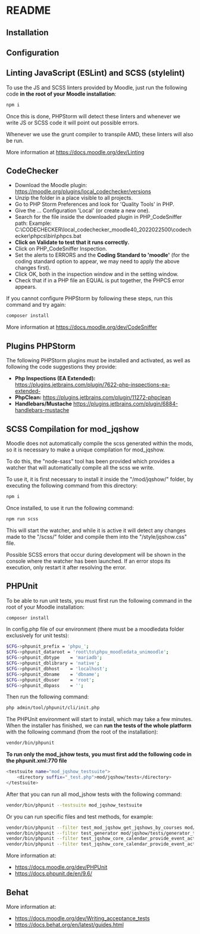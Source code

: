 # README #

## Installation

## Configuration

## Linting JavaScript (ESLint) and SCSS (stylelint)
To use the JS and SCSS linters provided by Moodle, just run the following code **in the root of your Moodle installation**:
```sh
npm i
```
Once this is done, PHPStorm will detect these linters and whenever we write JS or SCSS code it will point out possible errors.

Whenever we use the grunt compiler to transpile AMD, these linters will also be run.

More information at <https://docs.moodle.org/dev/Linting>

## CodeChecker

- Download the Moodle plugin:
    <https://moodle.org/plugins/local_codechecker/versions>
- Unzip the folder in a place visible to all projects.
- Go to PHP Storm Preferences and look for 'Quality Tools' in PHP.
- Give the ... Configuration 'Local' (or create a new one).
- Search for the file inside the downloaded plugin in PHP_CodeSniffer path: Example: C:\CODECHECKER\local_codechecker_moodle40_2022022500\codechecker\phpcs\bin\phpcs.bat
- **Click on Validate to test that it runs correctly.**
- Click on PHP_CodeSniffer Inspection.
- Set the alerts to ERRORS and the **Coding Standard to 'moodle'** (for the coding standard option to appear, we may need to apply the above changes first).
- Click OK, both in the inspection window and in the setting window.
- Check that if in a PHP file an EQUAL is put together, the PHPCS error appears.

If you cannot configure PHPStorm by following these steps, run this command and try again:
```sh
composer install
```

More information at <https://docs.moodle.org/dev/CodeSniffer>

## Plugins PHPStorm
The following PHPStorm plugins must be installed and activated, as well as following the code suggestions they provide:

- **Php Inspections (EA Extended):** <https://plugins.jetbrains.com/plugin/7622-php-inspections-ea-extended->
- **PhpClean:** <https://plugins.jetbrains.com/plugin/11272-phpclean>
- **Handlebars/Mustache** <https://plugins.jetbrains.com/plugin/6884-handlebars-mustache>

## SCSS Compilation for mod_jqshow
Moodle does not automatically compile the scss generated within the mods, so it is necessary to make a unique compilation for mod_jqshow.

To do this, the "node-sass" tool has been provided which provides a watcher that will automatically compile all the scss we write.

To use it, it is first necessary to install it inside the "/mod/jqshow/" folder, by executing the following command from this directory:
```sh
npm i
```
Once installed, to use it run the following command:
```sh
npm run scss
```
This will start the watcher, and while it is active it will detect any changes made to the "/scss/" folder and compile them into the "/style/jqshow.css" file.

Possible SCSS errors that occur during development will be shown in the console where the watcher has been launched.
If an error stops its execution, only restart it after resolving the error.

## PHPUnit
To be able to run unit tests, you must first run the following command in the root of your Moodle installation:
```sh
composer install
```
In config.php file of our environment (there must be a moodledata folder exclusively for unit tests):
```sh
$CFG->phpunit_prefix = 'phpu_';
$CFG->phpunit_dataroot = 'root\to\phpu_moodledata_unimoodle';
$CFG->phpunit_dbtype    = 'mariadb';
$CFG->phpunit_dblibrary = 'native';
$CFG->phpunit_dbhost    = 'localhost';
$CFG->phpunit_dbname    = 'dbname';
$CFG->phpunit_dbuser    = 'root';
$CFG->phpunit_dbpass    = '';
```
Then run the following command:
```sh
php admin/tool/phpunit/cli/init.php
```
The PHPUnit environment will start to install, which may take a few minutes.
When the installer has finished, we can **run the tests of the whole platform** with the following command (from the root of the installation):
```sh
vendor/bin/phpunit
```
**To run only the mod_jshow tests, you must first add the following code in the phpunit.xml:770 file**
```sh
<testsuite name="mod_jqshow_testsuite">
    <directory suffix="_test.php">mod/jqshow/tests</directory>
</testsuite>
```

After that you can run all mod_jshow tests with the following command:
```sh
vendor/bin/phpunit --testsuite mod_jqshow_testsuite
```

Or you can run specific files and test methods, for example:
```sh
vendor/bin/phpunit --filter test_mod_jqshow_get_jqshows_by_courses mod/jqshow/test/externallib_test.php
vendor/bin/phpunit --filter test_generator mod/jqshow/tests/generator_test.php
vendor/bin/phpunit --filter test_jqshow_core_calendar_provide_event_action mod/jqshow/tests/lib_test.php
vendor/bin/phpunit --filter test_jqshow_core_calendar_provide_event_action_as_non_user mod/jqshow/tests/lib_test.php
```

More information at:

- <https://docs.moodle.org/dev/PHPUnit>
- <https://docs.phpunit.de/en/9.6/>

## Behat

More information at:

- <https://docs.moodle.org/dev/Writing_acceptance_tests>
- <https://docs.behat.org/en/latest/guides.html>
